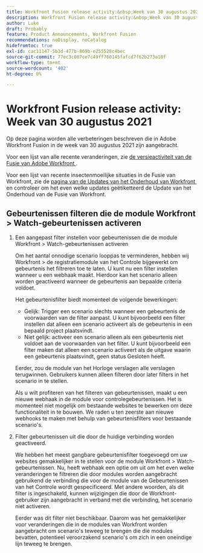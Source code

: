 ```yaml
---
title: Workfront Fusion release activity:&nbsp;Week van 30 augustus 2021
description: Workfront Fusion release activity:&nbsp;Week van 30 augustus 2021
author: Luke
draft: Probably
feature: Product Announcements, Workfront Fusion
recommendations: noDisplay, noCatalog
hidefromtoc: true
exl-id: cac11147-5b3d-477b-869b-e255528c4bec
source-git-commit: 77ec3c007ce7c49ff760145fafcd7f62b273a18f
workflow-type: tm+mt
source-wordcount: '402'
ht-degree: 0%

---
```


# Workfront Fusion release activity: Week van 30 augustus 2021

Op deze pagina worden alle verbeteringen beschreven die in Adobe Workfront Fusion in de week van 30 augustus 2021 zijn aangebracht.

Voor een lijst van alle recente veranderingen, zie [&#x200B; de versieactiviteit van de Fusie van Adobe Workfront &#x200B;](/help/workfront-fusion/fusion-product-releases/fusion-release-activity.md).

Voor een lijst van recente insectenmoeilijke situaties in de Fusie van Workfront, zie de [&#x200B; pagina van de Updates van het Onderhoud van Workfront &#x200B;](https://experienceleague.adobe.com/docs/workfront-known-issues/releases/current-updates.html?lang=nl-NL) en controleer om het even welke updates geëtiketteerd de Update van het Onderhoud van de Fusie van Workfront.

## Gebeurtenissen filteren die de module Workfront > Watch-gebeurtenissen activeren

1. Een aangepast filter instellen voor gebeurtenissen die de module Workfront > Watch-gebeurtenissen activeren

   Om het aantal onnodige scenario looppas te verminderen, hebben wij Workfront > de registratiemodule van het Controle bijgewerkt om gebeurtenis het filtreren toe te laten. U kunt nu een filter instellen wanneer u een webhaak maakt. Hierdoor kan het scenario alleen worden geactiveerd wanneer de gebeurtenis aan bepaalde criteria voldoet.

   Het gebeurtenisfilter biedt momenteel de volgende bewerkingen:

   * Gelijk: Trigger een scenario slechts wanneer een gebeurtenis de voorwaarden van de filter aanpast. U kunt bijvoorbeeld een filter instellen dat alleen een scenario activeert als de gebeurtenis in een bepaald project plaatsvindt.
   * Niet gelijk: activeer een scenario alleen als een gebeurtenis niet voldoet aan de voorwaarden van het filter. U kunt bijvoorbeeld een filter maken dat alleen een scenario activeert als de uitgave waarin een gebeurtenis plaatsvindt, geen status Gesloten heeft.

   Eerder, zou de module van het Horloge verslagen alle verslagen terugwinnen. Gebruikers kunnen alleen filteren door later filters in het scenario in te stellen.

   Als u wilt profiteren van het filteren van gebeurtenissen, maakt u een nieuwe webhaak in de module voor controlegebeurtenissen. Het is momenteel niet mogelijk om bestaande websites te bewerken om deze functionaliteit in te bouwen. We raden u ten zeerste aan nieuwe webhooks te maken met behulp van gebeurtenisfilters voor bestaande scenario&#39;s.

1. Filter gebeurtenissen uit die door de huidige verbinding worden geactiveerd.

   We hebben het meest gangbare gebeurtenisfilter toegevoegd om uw websites gemakkelijker in te stellen voor de module Workfront > Watch-gebeurtenissen. Nu, heeft webhaak een optie om uit om het even welke veranderingen te filtreren die door modules worden aangebracht gebruikend de verbinding die voor de module van de Gebeurtenissen van het Controle wordt gespecificeerd. Met andere woorden, als dit filter is ingeschakeld, kunnen wijzigingen die door de Workfront-gebruiker zijn aangebracht in verband met die verbinding, het scenario niet activeren.

   Eerder was dit filter niet beschikbaar. Daarom was het gemakkelijker voor veranderingen die in de modules van Workfront worden aangebracht om scenario&#39;s teweeg te brengen die die modules bevatten, potentieel veroorzakend scenario&#39;s om zich in een oneindige lijn teweeg te brengen.

